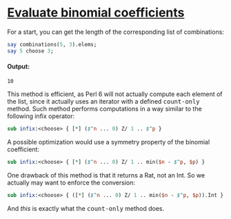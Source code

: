 [1]: http://rosettacode.org/wiki/Evaluate_binomial_coefficients

# [Evaluate binomial coefficients][1]

For a start, you can get the length of the corresponding list of combinations:

```perl
say combinations(5, 3).elems;
say 5 choose 3;
```

#### Output:
```
10
```


This method is efficient, as Perl 6 will not actually compute each element of the list, since it actually uses an iterator with a defined <tt>count-only</tt> method. Such method performs computations in a way similar to the following infix operator:

```perl
sub infix:<choose> { [*] ($^n ... 0) Z/ 1 .. $^p }
```


A possible optimization would use a symmetry property of the binomial coefficient:

```perl
sub infix:<choose> { [*] ($^n ... 0) Z/ 1 .. min($n - $^p, $p) }
```


One drawback of this method is that it returns a Rat, not an Int. So we actually may want to enforce the conversion:

```perl
sub infix:<choose> { ([*] ($^n ... 0) Z/ 1 .. min($n - $^p, $p)).Int }
```


And _this_ is exactly what the <tt>count-only</tt> method does.